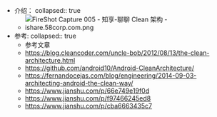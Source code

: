 - 介绍：
  collapsed:: true
	- ![FireShot Capture 005 - 知享-聊聊 Clean 架构 - ishare.58corp.com.png](../assets/FireShot_Capture_005_-_知享-聊聊_Clean_架构_-_ishare.58corp.com_1684394982663_0.png)
- 参考:
  collapsed:: true
	- 参考文章
	- https://blog.cleancoder.com/uncle-bob/2012/08/13/the-clean-architecture.html
	- https://github.com/android10/Android-CleanArchitecture/
	- https://fernandocejas.com/blog/engineering/2014-09-03-architecting-android-the-clean-way/
	- https://www.jianshu.com/p/66e749e19f0d
	- https://www.jianshu.com/p/f97466245ed8
	- https://www.jianshu.com/p/cba6663435c7
